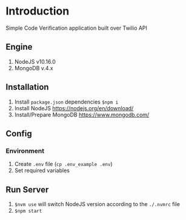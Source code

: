 
# Introduction

Simple Code Verification application built over Twilio API

## Engine

1. NodeJS v10.16.0
2. MongoDB v.4.x

## Installation

1. Install `package.json` dependencies `$npm i`
2. Install NodeJS https://nodejs.org/en/download/
3. Install/Prepare MongoDB https://www.mongodb.com/


## Config

### Environment

1. Create `.env` file (`cp .env_example .env`)
2. Set required variables


## Run Server

1. `$nvm use` will switch NodeJS version according to the `./.nvmrc` file
2. `$npm start`
